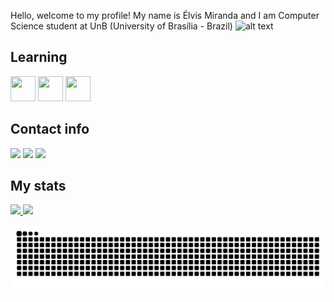 Hello, welcome to my profile!
My name is Élvis Miranda and I am Computer Science student at UnB (University of Brasília - Brazil)
      ![alt text](https://media0.giphy.com/media/3oKIPnAiaMCws8nOsE/200w.gif?cid=6c09b952ls7xnip2r7twtu449qi8wm775ts4ez0v5dpssq26&ep=v1_gifs_search&rid=200w.gif&ct=g)

## Learning

<img src="https://cdn.jsdelivr.net/gh/devicons/devicon@latest/icons/c/c-original.svg" width="40" height="40" /> <img src="https://cdn.jsdelivr.net/gh/devicons/devicon@latest/icons/cplusplus/cplusplus-original.svg" width="40" height="40" /> <img src="https://cdn.jsdelivr.net/gh/devicons/devicon@latest/icons/python/python-original.svg" width="40" height="40" />

## Contact info

<div>
<a href="https://www.instagram.com/elviscmjr/" target="_blank"><img loading="lazy" src="https://img.shields.io/badge/-Instagram-%23E4405F?style=for-the-badge&logo=instagram&logoColor=white" target="_blank"></a>
<a href = "mailto:elvismirandajr@gmail.com"><img loading="lazy" src="https://img.shields.io/badge/Gmail-D14836?style=for-the-badge&logo=gmail&logoColor=white" target="_blank"></a>
<a href="https://www.linkedin.com/in/%C3%A9lvis-miranda-j%C3%BAnior-71058426b/" target="_blank"><img loading="lazy" src="https://img.shields.io/badge/-LinkedIn-%230077B5?style=for-the-badge&logo=linkedin&logoColor=white" target="_blank"></a>   
</div>

## My stats

<div>
<a href="https://github.com/neatzzy">
<img loading="lazy" height="180em" src="https://github-readme-stats.vercel.app/api/top-langs/?username=neatzzy&layout=compact&langs_count=7&theme=dracula"/> <img loading="lazy" height="180em" src="https://github-readme-stats.vercel.app/api?username=neatzzy&show_icons=true&theme=dracula&include_all_commits=true&count_private=true"/>
</div>

![snake gif](https://github.com/neatzzy/neatzzy/blob/output/github-contribution-grid-snake.svg)
